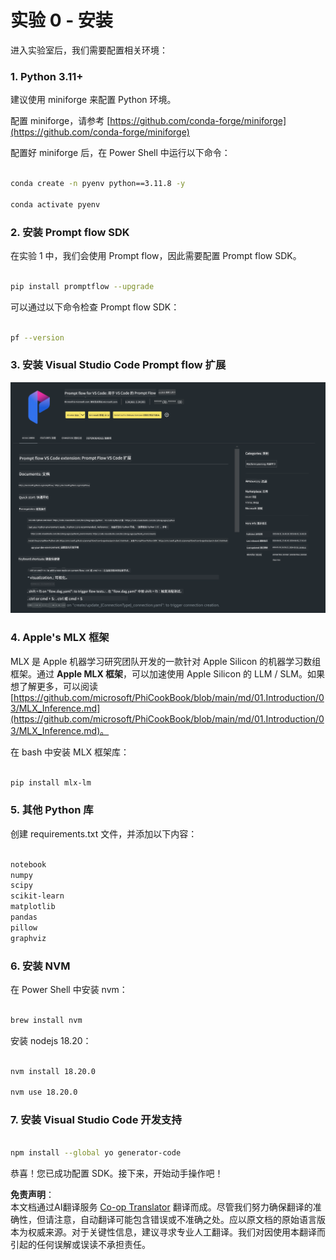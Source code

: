 <!--
CO_OP_TRANSLATOR_METADATA:
{
  "original_hash": "1e5970596457ac53bcc49d97b88ff1bd",
  "translation_date": "2025-04-03T07:47:38+00:00",
  "source_file": "md\\02.Application\\02.Code\\Phi3\\VSCodeExt\\HOL\\Apple\\01.Installations.md",
  "language_code": "zh"
}
-->
# **实验 0 - 安装**

进入实验室后，我们需要配置相关环境：

### **1. Python 3.11+**

建议使用 miniforge 来配置 Python 环境。

配置 miniforge，请参考 [https://github.com/conda-forge/miniforge](https://github.com/conda-forge/miniforge)

配置好 miniforge 后，在 Power Shell 中运行以下命令：

```bash

conda create -n pyenv python==3.11.8 -y

conda activate pyenv

```

### **2. 安装 Prompt flow SDK**

在实验 1 中，我们会使用 Prompt flow，因此需要配置 Prompt flow SDK。

```bash

pip install promptflow --upgrade

```

可以通过以下命令检查 Prompt flow SDK：

```bash

pf --version

```

### **3. 安装 Visual Studio Code Prompt flow 扩展**

![pf](../../../../../../../../../translated_images/pf_ext.fa065f22e1ee3e67157662d8be5241f346ddd83744045e3406d92b570e8d8b36.zh.png)

### **4. Apple's MLX 框架**

MLX 是 Apple 机器学习研究团队开发的一款针对 Apple Silicon 的机器学习数组框架。通过 **Apple MLX 框架**，可以加速使用 Apple Silicon 的 LLM / SLM。如果想了解更多，可以阅读 [https://github.com/microsoft/PhiCookBook/blob/main/md/01.Introduction/03/MLX_Inference.md](https://github.com/microsoft/PhiCookBook/blob/main/md/01.Introduction/03/MLX_Inference.md)。

在 bash 中安装 MLX 框架库：

```bash

pip install mlx-lm

```

### **5. 其他 Python 库**

创建 requirements.txt 文件，并添加以下内容：

```txt

notebook
numpy 
scipy 
scikit-learn 
matplotlib 
pandas 
pillow 
graphviz

```

### **6. 安装 NVM**

在 Power Shell 中安装 nvm：

```bash

brew install nvm

```

安装 nodejs 18.20：

```bash

nvm install 18.20.0

nvm use 18.20.0

```

### **7. 安装 Visual Studio Code 开发支持**

```bash

npm install --global yo generator-code

```

恭喜！您已成功配置 SDK。接下来，开始动手操作吧！

**免责声明**：  
本文档通过AI翻译服务 [Co-op Translator](https://github.com/Azure/co-op-translator) 翻译而成。尽管我们努力确保翻译的准确性，但请注意，自动翻译可能包含错误或不准确之处。应以原文档的原始语言版本为权威来源。对于关键性信息，建议寻求专业人工翻译。我们对因使用本翻译而引起的任何误解或误读不承担责任。